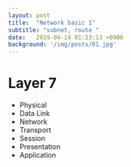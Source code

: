 ```yaml
---
layout: post
title:  "Network basic 1"
subtitle: "subnet, route "
date:   2019-04-19 01:23:13 +0900
background: '/img/posts/01.jpg'
---
```

# Layer 7
- Physical
- Data Link
- Network
- Transport
- Session
- Presentation
- Application
